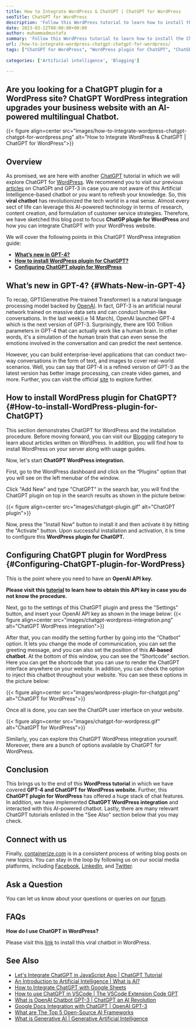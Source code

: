 ```yaml
---
title: How to Integrate WordPress & ChatGPT | ChatGPT for WordPress
seoTitle: ChatGPT for WordPress
description: 'Follow this WordPress tutorial to learn how to install the ChatGPT plugin on WordPress. You can install ChatGPT for the WordPress site to boost user experience.'
date: 2023-03-22T00:00:00+00:00
author: muhammadmustafa
summary: 'Follow this WordPress tutorial to learn how to install the ChatGPT plugin on WordPress. You can install ChatGPT for the WordPress site to boost user experience.'
url: /how-to-integrate-wordpress-chatgpt-chatgpt-for-wordpress/
tags: ["ChatGPT for WordPress", "WordPress plugin for ChatGPT", "ChatGPT plugin for WordPress", "ChatGPT WordPress integration", "WordPress tutorial,", "ChatGPT plugin"]
    
categories: ['Artificial intelligence', 'Blogging']

---
```

## Are you looking for a ChatGPT plugin for a WordPress site? ChatGPT WordPress integration upgrades your business website with an AI-powered multilingual Chatbot.

{{< figure align=center src="images/how-to-integrate-wordpress-chatgpt-chatgpt-for-wordpress.png" alt="How to Integrate WordPress & ChatGPT | ChatGPT for WordPress">}}
## Overview

As promised, we are here with another [ChatGPT][1] tutorial in which we will explore ChatGPT for [WordPress][2]. We recommend you to visit our previous [articles][3] on ChatGPt and GPT-3 in case you are not aware of this Artificial Intelligence-based chatbot or you want to refresh your knowledge. So, this **viral chatbot** has revolutionized the tech world in a real sense. Almost every sect of life can leverage this AI-powered technology in terms of research, content creation, and formulation of customer service strategies. Therefore, we have sketched this blog post to focus **ChatGP plugin for WordPress** and how you can integrate ChatGPT with your WordPress website.

We will cover the following points in this ChatGPT WordPress integration guide:

  * **[What’s new in GPT-4?][4]**
  * **[How to install WordPress plugin for ChatGPT?][5]**
  * **[Configuring ChatGPT plugin for WordPress][6]**

## What’s new in GPT-4? {#Whats-New-in-GPT-4}

To recap, GPT(Generative Pre-trained Transformer) is a natural language processing model backed by [OpenAI][7]. In fact, GPT-3 is an artificial neural network trained on massive data sets and can conduct human-like conversations. In the last week(i.e 14 March), OpenAI launched GPT-4 which is the next version of GPT-3. Surprisingly, there are 100 Trillion parameters in GPT-4 that can actually work like a human brain. In other words, it's a simulation of the human brain that can even sense the emotions involved in the conversation and can predict the next sentence. 

However, you can build enterprise-level applications that can conduct two-way conversations in the form of text, and images to cover real-world scenarios. Well, you can say that GPT-4 is a refined version of GPT-3 as the latest version has better image processing, can create video games, and more. Further, you can visit the official [site][8] to explore further.


## How to install WordPress plugin for ChatGPT? {#How-to-install-WordPress-plugin-for-ChatGPT}

This section demonstrates ChatGPT for WordPress and the installation procedure. Before moving forward, you can visit our [Blogging][22] category to learn about articles written on WordPress. In addition, you will find how to install WordPress on your server along with usage guides. 

Now, let's start **ChatGPT WordPress integration.**

First, go to the WordPress dashboard and click on the “Plugins” option that you will see on the left menubar of the window.

Click "Add New" and type "ChatGPT" in the search bar, you will find the ChatGPT plugin on top in the search results as shown in the picture below:

{{< figure align=center src="images/chatgpt-plugin.gif" alt="ChatGPT plugin">}}

Now, press the "Install Now" button to install it and then activate it by hitting the "Activate" button. Upon successful installation and activation, it is time to configure this **WordPress plugin for ChatGPT.**

## Configuring ChatGPT plugin for WordPress {#Configuring-ChatGPT-plugin-for-WordPress}

This is the point where you need to have an **OpenAI API key.**

**Please visit this [tutorial][9] to learn how to obtain this API key in case you do not know the procedure.**

Next, go to the settings of this ChatGPT plugin and press the "Settings" button, and insert your OpenAI API key as shown in the image below:
{{< figure align=center src="images/chatgpt-wordpress-integration.png" alt="ChatGPT WordPress integration">}}

After that, you can modify the setting further by going into the “Chatbot” option. It lets you change the mode of communication, you can set the greeting message, and you can also set the position of this **AI-based chatbot**. At the bottom of this window, you can see the “Shortcode” section. Here you can get the shortcode that you can use to render the ChatGPT interface anywhere on your website. In addition, you can check the option to inject this chatbot throughout your website. You can see these options in the picture below:

{{< figure align=center src="images/wordpress-plugin-for-chatgpt.png" alt="ChatGPT for WordPress">}}

Once all is done, you can see the ChatGPt user interface on your website.

{{< figure align=center src="images/chatgpt-for-wordpress.gif" alt="ChatGPT for WordPress">}}

Similarly, you can explore this ChatGPT WordPress integration yourself. Moreover, there are a bunch of options available by ChatGPT for WordPress.

## Conclusion

This brings us to the end of this **WordPress tutorial** in which we have covered **GPT-4 and ChatGPT for WordPress website.** Further, this **ChatGPT plugin for WordPress** has offered a huge stack of chat features. In addition, we have implemented **ChatGPT WordPress integration** and interacted with this AI-powered chatbot. Lastly, there are many relevant ChatGPT tutorials enlisted in the "See Also" section below that you may check. 

## Connect with us

Finally, [containerize.com][10] is in a consistent process of writing blog posts on new topics. You can stay in the loop by following us on our social media platforms, including [Facebook][11], [LinkedIn][12], and [Twitter][13].

## Ask a Question

You can let us know about your questions or queries on our [forum][14].

## FAQs

**How do I use ChatGPT in WordPress?**

Please visit this [link][5] to install this viral chatbot in WordPress.  

## See Also

 * [Let's Integrate ChatGPT in JavaScript App | ChatGPT Tutorial][15]
 * [An Introduction to Artificial Intelligence | What is AI?][16]
 * [How to Integrate ChatGPT with Google Sheets][17]  
 * [How to use ChatGPT in VSCode | The VSCode Extension Code GPT][18]
 * [What is OpenAI Chatbot GPT-3 | ChatGPT an AI Revolution][1]
 * [Google Docs Integration with ChatGPT | OpenAI GPT-3][19]
 * [What are The Top 5 Open-Source AI Frameworks][20]
 * [What is Generative AI | Generative Artificial Intelligence][21]


 [1]: https://blog.containerize.com/what-is-openai-chatbot-gpt-3-chatgpt-an-ai-revolution/
 [2]: https://products.containerize.com/blogging/wordpress/
 [3]: https://blog.containerize.com/categories/artificial-intelligence/
 [4]: #Whats-New-in-GPT-4
 [5]: #How-to-install-WordPress-plugin-for-ChatGPT
 [6]: #Configuring-ChatGPT-plugin-for-WordPress
 [7]: https://openai.com/
 [8]: https://chat.openai.com/
 [9]: https://blog.containerize.com/how-to-use-chatgpt-in-vscode-the-vscode-extension-codegpt/#Retrieve-OpenAI-API-Key-configure-CodeGPT-
 [10]: https://www.containerize.com/
 [11]: https://web.facebook.com/containerize
 [12]: https://www.linkedin.com/company/containerize/
 [13]: https://twitter.com/containerize_co
 [14]: https://forum.containerize.com/
 [15]: https://blog.containerize.com/lets-integrate-chatgpt-in-javascript-app-chatgpt-tutorial/
 [16]: https://blog.containerize.com/artificial-intelligence/an-introduction-to-artificial-intelligence-what-is-ai/
 [17]: https://blog.containerize.com/artificial-intelligence/integrate-chatgpt-with-google-sheets/
 [18]: https://blog.containerize.com/artificial-intelligence/how-to-use-chatgpt-in-vscode-the-vscode-extension-codegpt/
 [19]: https://blog.containerize.com/artificial-intelligence/google-docs-integration-with-chatgpt/
 [20]: https://blog.containerize.com/artificial-intelligence/top-5-open-source-ai-frameworks/
 [21]: https://blog.containerize.com/artificial-intelligence/what-is-generative-ai-generative-artificial-intelligence/
 [22]: https://blog.containerize.com/categories/blogging/

